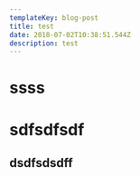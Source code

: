 ```yaml
---
templateKey: blog-post
title: test
date: 2018-07-02T10:38:51.544Z
description: test
---
```

# ssss

# sdfsdfsdf

## dsdfsdsdff
